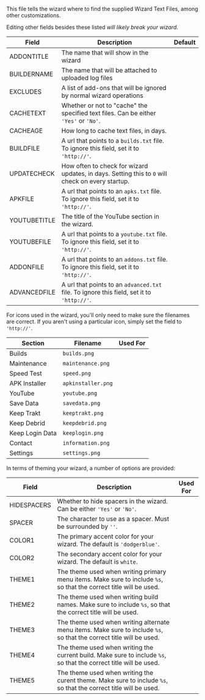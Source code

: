 This file tells the wizard where to find the supplied Wizard Text Files, among other customizations.

Editing other fields besides these listed *will likely break your wizard*.

| Field | Description | Default |
| ----- | ----------- | ------- |
| ADDONTITLE  | The name that will show in the wizard | |
| BUILDERNAME | The name that will be attached to uploaded log files | |
| EXCLUDES | A list of add-ons that will be ignored by normal wizard operations | |
| CACHETEXT | Whether or not to "cache" the specified text files. Can be either `'Yes'` or `'No'`. | |
| CACHEAGE | How long to cache text files, in days. | |
| BUILDFILE | A url that points to a `builds.txt` file. To ignore this field, set it to `'http://'`. | |
| UPDATECHECK | How often to check for wizard updates, in days. Setting this to `0` will check on every startup. | |
| APKFILE | A url that points to an `apks.txt` file. To ignore this field, set it to `'http://'`. | |
| YOUTUBETITLE | The title of the YouTube section in the wizard. | |
| YOUTUBEFILE | A url that points to a `youtube.txt` file. To ignore this field, set it to `'http://'`. | |
| ADDONFILE | A url that points to an `addons.txt` file. To ignore this field, set it to `'http://'`. | |
| ADVANCEDFILE | A url that points to an `advanced.txt` file. To ignore this field, set it to `'http://'`. | |

For icons used in the wizard, you'll only need to make sure the filenames are correct. If you aren't using a particular icon, simply set the field to `'http://'`.

| Section | Filename | Used For |
| ------- | -------- | -------- |
| Builds | `builds.png` | |
| Maintenance | `maintenance.png` | |
| Speed Test | `speed.png` | |
| APK Installer | `apkinstaller.png` | |
| YouTube | `youtube.png` | |
| Save Data | `savedata.png` | |
| Keep Trakt | `keeptrakt.png` | |
| Keep Debrid | `keepdebrid.png` | |
| Keep Login Data | `keeplogin.png` | |
| Contact | `information.png` | |
| Settings | `settings.png` | |

In terms of theming your wizard, a number of options are provided:

| Field | Description | Used For |
| ----- | ----------- | -------- |
| HIDESPACERS | Whether to hide spacers in the wizard. Can be either `'Yes'` or `'No'`. | |
| SPACER | The character to use as a spacer. Must be surrounded by `''`. | |
| COLOR1 | The primary accent color for your wizard. The default is `'dodgerblue'`. | |
| COLOR2 | The secondary accent color for your wizard. The default is `white`. | |
| THEME1 | The theme used when writing primary menu items. Make sure to include `%s`, so that the correct title will be used. | |
| THEME2 | The theme used when writing build names. Make sure to include `%s`, so that the correct title will be used. | |
| THEME3 | The theme used when writing alternate menu items. Make sure to include `%s`, so that the correct title will be used. | |
| THEME4 | The theme used when writing the current build. Make sure to include `%s`, so that the correct title will be used. | |
| THEME5 | The theme used when writing the curent theme. Make sure to include `%s`, so that the correct title will be used. | |